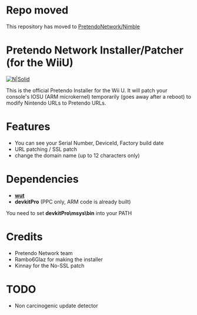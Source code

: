 # Repo moved
This repository has moved to [PretendoNetwork/Nimble](https://github.com/PretendoNetwork/Nimble)

# Pretendo Network Installer/Patcher (for the WiiU)

[![N|Solid](https://camo.githubusercontent.com/b98196c2347796d66fa669e8510749665ec80ba0/68747470733a2f2f692e696d6775722e636f6d2f5839346237574b2e706e67)](https://pretendo.network)

This is the official Pretendo Installer for the Wii U. It will patch your console's IOSU (ARM microkernel) temporarily (goes away after a reboot) to modify Nintendo URLs to Pretendo URLs.

# Features
- You can see your Serial Number, DeviceId, Factory build date
- URL patching / SSL patch
- change the domain name (up to 12 characters only)

# Dependencies
- [**wut**](https://github.com/devkitPro/wut/) 
- **devkitPro** (PPC only, ARM code is already built)

You need to set **devkitPro\msys\bin** into your PATH
  
# Credits
- Pretendo Network team
- Rambo6Glaz for making the installer
- Kinnay for the No-SSL patch

# TODO

- Non carcinogenic update detector
